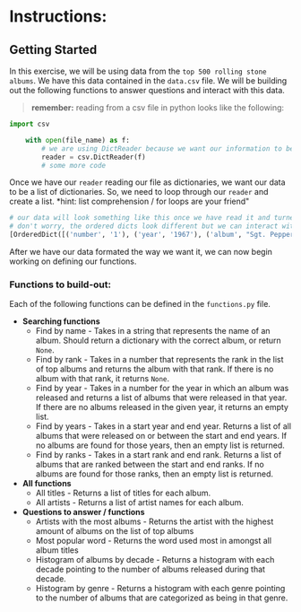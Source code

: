 
# Instructions:

## Getting Started
In this exercise, we will be using data from the `top 500 rolling stone albums`. We have this data contained in the `data.csv` file. We will be building out the following functions to answer questions and interact with this data.

> **remember:** reading from a csv file in python looks like the following:

```python 
import csv

    with open(file_name) as f:
        # we are using DictReader because we want our information to be in dictionary format.
        reader = csv.DictReader(f)
        # some more code
```

Once we have our `reader` reading our file as dictionaries, we want our data to be a list of dictionaries. So, we need to loop through our `reader` and create a list. *hint: list comprehension / for loops are your friend"

```python
# our data will look something like this once we have read it and turned it into a list of `OrderedDict`s
# don't worry, the ordered dicts look different but we can interact with them the same way we do normal dicts
[OrderedDict([('number', '1'), ('year', '1967'), ('album', "Sgt. Pepper's Lonely Hearts Club Band"), ('artist', 'The Beatles'), ('genre', 'Rock'), ('subgenre', 'Rock & Roll, Psychedelic Rock')]), OrderedDict([('number', '2'), ('year', '1966'), ('album', 'Pet Sounds'), ('artist', 'The Beach Boys'), ('genre', 'Rock'), ('subgenre', 'Pop Rock, Psychedelic Rock')]), OrderedDict([('number', '3'), ('year', '1966'), ('album', 'Revolver'), ('artist', 'The Beatles'), ('genre', 'Rock'), ('subgenre', 'Psychedelic Rock, Pop Rock')])]
```

After we have our data formated the way we want it, we can now begin working on defining our functions.


### Functions to build-out:

Each of the following functions can be defined in the `functions.py` file. 

* **Searching functions**
  * Find by name - Takes in a string that represents the name of an album. Should return a dictionary with the correct album, or return `None`.
  * Find by rank - Takes in a number that represents the rank in the list of top albums and returns the album with that rank. If there is no album with that rank, it returns `None`.
  * Find by year - Takes in a number for the year in which an album was released and returns a list of albums that were released in that year. If there are no albums released in the given year, it returns an empty list.
  * Find by years - Takes in a start year and end year. Returns a list of all albums that were released on or between the start and end years. If no albums are found for those years, then an empty list is returned. 
  * Find by ranks - Takes in a start rank and end rank. Returns a list of albums that are ranked between the start and end ranks. If no albums are found for those ranks, then an empty list is returned.
* **All functions**
  * All titles - Returns a list of titles for each album.
  * All artists - Returns a list of artist names for each album.
* **Questions to answer / functions**
  * Artists with the most albums - Returns the artist with the highest amount of albums on the list of top albums 
  * Most popular word - Returns the word used most in amongst all album titles
  * Histogram of albums by decade - Returns a histogram with each decade pointing to the number of albums released during that decade.
  * Histogram by genre - Returns a histogram with each genre pointing to the number of albums that are categorized as being in that genre.
